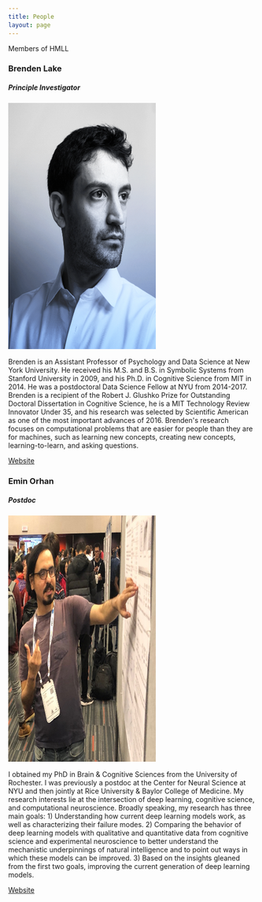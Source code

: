 ```yaml
---
title: People
layout: page
---
```

Members of HMLL

### Brenden Lake
##### Principle Investigator
<img src="/images/bios/brenden-lake.png" width="300" height="500">

Brenden is an Assistant Professor of Psychology and Data Science at New York University. He received his M.S. and B.S. in Symbolic Systems from Stanford University in 2009, and his Ph.D. in Cognitive Science from MIT in 2014. He was a postdoctoral Data Science Fellow at NYU from 2014-2017. Brenden is a recipient of the Robert J. Glushko Prize for Outstanding Doctoral Dissertation in Cognitive Science, he is a MIT Technology Review Innovator Under 35, and his research was selected by Scientific American as one of the most important advances of 2016. Brenden's research focuses on computational problems that are easier for people than they are for machines, such as learning new concepts, creating new concepts, learning-to-learn, and asking questions.

[Website](https://cims.nyu.edu/~brenden/)

### Emin Orhan
##### Postdoc
<img src="/images/bios/emin-orhan-cropped.jpg" width="300" height="500">

I obtained my PhD in Brain & Cognitive Sciences from the University of Rochester. I was previously a postdoc at the Center for Neural Science at NYU and then jointly at Rice University & Baylor College of Medicine. My research interests lie at the intersection of deep learning, cognitive science, and computational neuroscience. Broadly speaking, my research has three main goals: 1) Understanding how current deep learning models work, as well as characterizing their failure modes. 2) Comparing the behavior of deep learning models with qualitative and quantitative data from cognitive science and experimental neuroscience to better understand the mechanistic underpinnings of natural intelligence and to point out ways in which these models can be improved. 3) Based on the insights gleaned from the first two goals, improving the current generation of deep learning models.

[Website](https://sites.google.com/view/eminorhan)